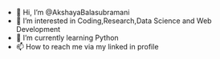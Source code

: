 - 👋 Hi, I’m @AkshayaBalasubramani
- 👀 I’m interested in Coding,Research,Data Science and Web Development
- 🌱 I’m currently learning Python
- 📫 How to reach me via my linked in profile 

<!---
AkshayaBalasubramani/AkshayaBalasubramani is a ✨ special ✨ repository because its `README.md` (this file) appears on your GitHub profile.
You can click the Preview link to take a look at your changes.
--->
